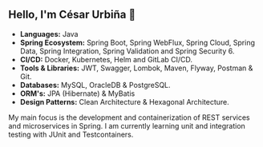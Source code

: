 ## Hello, I'm César Urbiña 👋

- **Languages:** Java
- **Spring Ecosystem:** Spring Boot, Spring WebFlux, Spring Cloud, Spring Data, Spring Integration, Spring Validation and Spring Security 6.
- **CI/CD:** Docker, Kubernetes, Helm and GitLab CI/CD.
- **Tools & Libraries:** JWT, Swagger, Lombok, Maven, Flyway, Postman & Git.
- **Databases:** MySQL, OracleDB & PostgreSQL.
- **ORM's:** JPA (Hibernate) & MyBatis
- **Design Patterns:** Clean Architecture & Hexagonal Architecture.

My main focus is the development and containerization of REST services and microservices in Spring. I am currently learning unit and integration testing with JUnit and Testcontainers.
